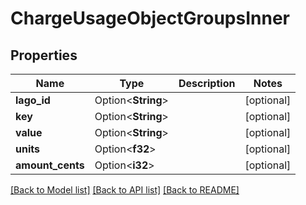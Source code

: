 # ChargeUsageObjectGroupsInner

## Properties

Name | Type | Description | Notes
------------ | ------------- | ------------- | -------------
**lago_id** | Option<**String**> |  | [optional]
**key** | Option<**String**> |  | [optional]
**value** | Option<**String**> |  | [optional]
**units** | Option<**f32**> |  | [optional]
**amount_cents** | Option<**i32**> |  | [optional]

[[Back to Model list]](../README.md#documentation-for-models) [[Back to API list]](../README.md#documentation-for-api-endpoints) [[Back to README]](../README.md)


